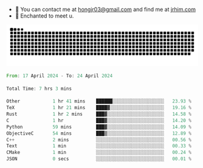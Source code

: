 - 📧 You can contact me at hongjr03@gmail.com and find me at [jrhim.com](https://jrhim.com/)
- 💜 Enchanted to meet u.

![snake_animation](https://raw.githubusercontent.com/hongjr03/hongjr03/output/github-contribution-grid-snake.svg)

<!--START_SECTION:waka-->

```rust
From: 17 April 2024 - To: 24 April 2024

Total Time: 7 hrs 3 mins

Other            1 hr 41 mins    ██████░░░░░░░░░░░░░░░░░░░   23.93 %
TeX              1 hr 21 mins    ████▓░░░░░░░░░░░░░░░░░░░░   19.16 %
Rust             1 hr 2 mins     ███▓░░░░░░░░░░░░░░░░░░░░░   14.58 %
C                1 hr            ███▓░░░░░░░░░░░░░░░░░░░░░   14.20 %
Python           59 mins         ███▓░░░░░░░░░░░░░░░░░░░░░   14.09 %
ObjectiveC       54 mins         ███▒░░░░░░░░░░░░░░░░░░░░░   12.89 %
C++              2 mins          ░░░░░░░░░░░░░░░░░░░░░░░░░   00.56 %
Text             1 min           ░░░░░░░░░░░░░░░░░░░░░░░░░   00.33 %
CMake            1 min           ░░░░░░░░░░░░░░░░░░░░░░░░░   00.24 %
JSON             0 secs          ░░░░░░░░░░░░░░░░░░░░░░░░░   00.01 %
```

<!--END_SECTION:waka-->
